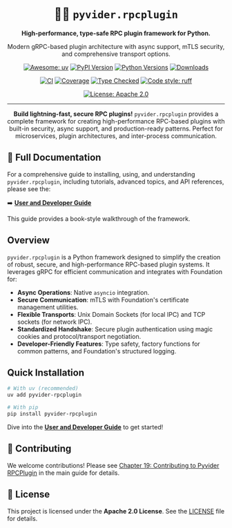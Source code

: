 <div align="center">

# 🐍🔌 `pyvider.rpcplugin`

**High-performance, type-safe RPC plugin framework for Python.**

Modern gRPC-based plugin architecture with async support, mTLS security, and comprehensive transport options.

[![Awesome: uv](https://img.shields.io/endpoint?url=https://raw.githubusercontent.com/astral-sh/uv/main/assets/badge/v0.json)](https://github.com/astral-sh/uv)
[![PyPI Version](https://img.shields.io/pypi/v/pyvider-rpcplugin?style=flat-square)](https://pypi.org/project/pyvider-rpcplugin/)
[![Python Versions](https://img.shields.io/pypi/pyversions/pyvider-rpcplugin?style=flat-square)](https://pypi.org/project/pyvider-rpcplugin/)
[![Downloads](https://static.pepy.tech/badge/pyvider-rpcplugin/month)](https://pepy.tech/project/pyvider-rpcplugin)

[![CI](https://github.com/provide-io/pyvider-rpcplugin/actions/workflows/ci.yml/badge.svg)](https://github.com/provide-io/pyvider-rpcplugin/actions/workflows/ci.yml)
[![Coverage](https://codecov.io/gh/provide-io/pyvider-rpcplugin/branch/main/graph/badge.svg)](https://codecov.io/gh/provide-io/pyvider-rpcplugin)
[![Type Checked](https://img.shields.io/badge/type--checked-mypy-blue?style=flat-square)](https://mypy.readthedocs.io/)
[![Code style: ruff](https://img.shields.io/endpoint?url=https://raw.githubusercontent.com/astral-sh/ruff/main/assets/badge/v2.json&style=flat-square)](https://github.com/astral-sh/ruff)

[![License: Apache 2.0](https://img.shields.io/badge/License-Apache-blue.svg?style=flat-square)](https://opensource.org/license/apache-2-0)

---

**Build lightning-fast, secure RPC plugins!** `pyvider.rpcplugin` provides a complete framework for creating high-performance RPC-based plugins with built-in security, async support, and production-ready patterns. Perfect for microservices, plugin architectures, and inter-process communication.

</div>

## 📖 Full Documentation

For a comprehensive guide to installing, using, and understanding `pyvider.rpcplugin`, including tutorials, advanced topics, and API references, please see the:

➡️ **[User and Developer Guide](./docs/USER_GUIDE.md)**

This guide provides a book-style walkthrough of the framework.

## Overview

`pyvider.rpcplugin` is a Python framework designed to simplify the creation of robust, secure, and high-performance RPC-based plugin systems. It leverages gRPC for efficient communication and integrates with Foundation for:

-   **Async Operations**: Native `asyncio` integration.
-   **Secure Communication**: mTLS with Foundation's certificate management utilities.
-   **Flexible Transports**: Unix Domain Sockets (for local IPC) and TCP sockets (for network IPC).
-   **Standardized Handshake**: Secure plugin authentication using magic cookies and protocol/transport negotiation.
-   **Developer-Friendly Features**: Type safety, factory functions for common patterns, and Foundation's structured logging.

## Quick Installation

```bash
# With uv (recommended)
uv add pyvider-rpcplugin

# With pip
pip install pyvider-rpcplugin
```

Dive into the **[User and Developer Guide](./docs/USER_GUIDE.md)** to get started!

## 🤝 Contributing

We welcome contributions! Please see [Chapter 19: Contributing to Pyvider RPCPlugin](./docs/guide/ch19_contributing.md) in the main guide for details.

## 📜 License

This project is licensed under the **Apache 2.0 License**. See the [LICENSE](LICENSE) file for details.
